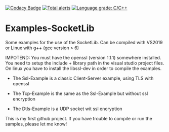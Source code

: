 [![Codacy Badge](https://api.codacy.com/project/badge/Grade/f63ea9a3da7249218f1616032738ca77)](https://app.codacy.com/manual/Tomenz/Examples-SocketLib?utm_source=github.com&utm_medium=referral&utm_content=Tomenz/Examples-SocketLib&utm_campaign=Badge_Grade_Dashboard)
[![Total alerts](https://img.shields.io/lgtm/alerts/g/Tomenz/Examples-SocketLib.svg?logo=lgtm&logoWidth=18)](https://lgtm.com/projects/g/Tomenz/Examples-SocketLib/alerts/)
[![Language grade: C/C++](https://img.shields.io/lgtm/grade/cpp/g/Tomenz/Examples-SocketLib.svg?logo=lgtm&logoWidth=18)](https://lgtm.com/projects/g/Tomenz/Examples-SocketLib/context:cpp)

# Examples-SocketLib
Some examples for the use of the SocketLib. Can be compiled with VS2019 or Linux with g++ (gcc version > 6)

IMPOTEND: You must have the openssl (version 1.1.1) somewhere installed. You need to setup the include + library path in the visual studio project files. On linux you have to install the libssl-dev in order to compile the examples.

- The Ssl-Example is a classic Client-Server example, using TLS with openssl

- The Tcp-Example is the same as the Ssl-Example but without ssl encryption 

- The Dtls-Example is a UDP socket wit ssl encryption 

This is my first github project. If you have trouble to compile or run the samples, please let me know!
